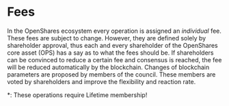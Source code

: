 # Fees

In the OpenShares ecosystem every operation is assigned an *individual* fee.
These fees are subject to change. However, they are defined solely by
shareholder approval, thus each and every shareholder of the OpenShares core
asset (OPS) has a say as to what the fees should be. If shareholders can be
convinced to reduce a certain fee and consensus is reached, the fee will be
reduced automatically by the blockchain. Changes of blockchain parameters are
proposed by members of the council. These members are voted by shareholders
and improve the flexibility and reaction rate.

\*: These operations require Lifetime membership!
